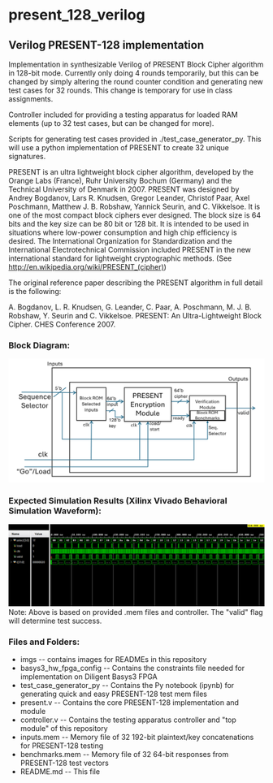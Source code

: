 # present_128_verilog
## Verilog PRESENT-128 implementation

Implementation in synthesizable Verilog of PRESENT Block Cipher algorithm in 128-bit mode. Currently only doing 4 rounds temporarily, but this can be changed by simply altering the round counter condition and generating new test cases for 32 rounds. This change is temporary for use in class assignments.

Controller included for providing a testing apparatus for loaded RAM elements (up to 32 test cases, but can be changed for more).

Scripts for generating test cases provided in ./test_case_generator_py. This will use a python implementation of PRESENT to create 32 unique signatures.

PRESENT is an ultra lightweight block cipher algorithm, developed by the Orange Labs (France), Ruhr University Bochum (Germany) and the Technical University of Denmark in 2007. PRESENT was designed by Andrey Bogdanov, Lars R. Knudsen, Gregor Leander, Christof Paar, Axel Poschmann, Matthew J. B. Robshaw, Yannick Seurin, and C. Vikkelsoe. It is one of the most compact block ciphers ever designed. The block size is 64 bits and the key size can be 80 bit or 128 bit. It is intended to be used in situations where low-power consumption and high chip efficiency is desired. The International Organization for Standardization and the International Electrotechnical Commission included PRESENT in the new international standard for lightweight cryptographic methods. (See http://en.wikipedia.org/wiki/PRESENT_(cipher))

The original reference paper describing the PRESENT algorithm in full detail is the following:

A. Bogdanov, L. R. Knudsen, G. Leander, C. Paar, A. Poschmann, M. J. B. Robshaw, Y. Seurin and C. Vikkelsoe. PRESENT: An Ultra-Lightweight Block Cipher. CHES Conference 2007.

### Block Diagram:
![Present Block Diagram](./imgs/Block_Diagram.png)

### Expected Simulation Results (Xilinx Vivado Behavioral Simulation Waveform):
![Xilinx Vivado Simulation Results](./imgs/simulation_waveform.png)
Note: Above is based on provided .mem files and controller. The "valid" flag will determine test success.

### Files and Folders:
- imgs -- contains images for READMEs in this repository
- basys3_hw_fpga_config -- Contains the constraints file needed for implementation on Diligent Basys3 FPGA
- test_case_generator_py -- Contains the Py notebook (ipynb) for generating quick and easy PRESENT-128 test mem files
- present.v -- Contains the core PRESENT-128 implementation and module
- controller.v -- Contains the testing apparatus controller and "top module" of this repository
- inputs.mem -- Memory file of 32 192-bit plaintext/key concatenations for PRESENT-128 testing
- benchmarks.mem -- Memory file of 32 64-bit responses from PRESENT-128 test vectors
- README.md -- This file
